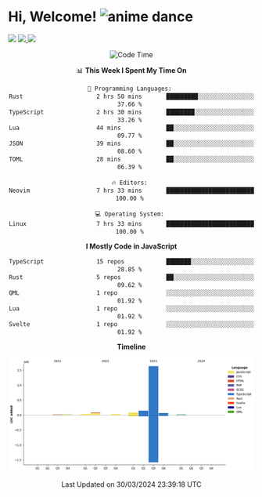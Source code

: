 <div align="center">
  <h1 align="left">
    Hi, Welcome! <img src="https://media.tenor.com/sbvSVkB_hq8AAAAi/anime-dens.gif" alt="anime dance" height="40" />
  </h1>
  <div align="left">
    <div>
      <img src="https://img.shields.io/github/followers/kraken-afk.svg?style=social&label=Follow&maxAge=2592000" />
      <a href="https://twitter.com/trshppl">
        <img src="https://img.shields.io/badge/-Twitter-00acee?style=flat-square&logo=Twitter&logoColor=white" />
      </a>
      <a href="https://www.linkedin.com/in/noveanrer">
        <img src="https://img.shields.io/badge/LinkedIn-0077B5?style=flat-square&logo=linkedin&logoColor=white" />
      </a>
    </div>
  </div>

  <!--START_SECTION:waka-->
![Code Time](http://img.shields.io/badge/Code%20Time-123%20hrs%2054%20mins-blue)

📊 **This Week I Spent My Time On** 

```text
💬 Programming Languages: 
Rust                     2 hrs 50 mins       █████████░░░░░░░░░░░░░░░░   37.66 % 
TypeScript               2 hrs 30 mins       ████████░░░░░░░░░░░░░░░░░   33.26 % 
Lua                      44 mins             ██░░░░░░░░░░░░░░░░░░░░░░░   09.77 % 
JSON                     39 mins             ██░░░░░░░░░░░░░░░░░░░░░░░   08.60 % 
TOML                     28 mins             ██░░░░░░░░░░░░░░░░░░░░░░░   06.39 % 

🔥 Editors: 
Neovim                   7 hrs 33 mins       █████████████████████████   100.00 % 

💻 Operating System: 
Linux                    7 hrs 33 mins       █████████████████████████   100.00 % 
```

**I Mostly Code in JavaScript** 

```text
TypeScript               15 repos            ███████░░░░░░░░░░░░░░░░░░   28.85 % 
Rust                     5 repos             ██░░░░░░░░░░░░░░░░░░░░░░░   09.62 % 
QML                      1 repo              ░░░░░░░░░░░░░░░░░░░░░░░░░   01.92 % 
Lua                      1 repo              ░░░░░░░░░░░░░░░░░░░░░░░░░   01.92 % 
Svelte                   1 repo              ░░░░░░░░░░░░░░░░░░░░░░░░░   01.92 % 
```



**Timeline**

![Lines of Code chart](https://raw.githubusercontent.com/kraken-afk/kraken-afk/main/assets/bar_graph.png)


 Last Updated on 30/03/2024 23:39:18 UTC
<!--END_SECTION:waka-->
</div>
<br />